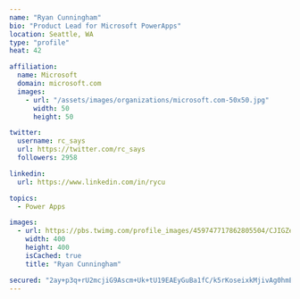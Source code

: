 ```yaml
---
name: "Ryan Cunningham"
bio: "Product Lead for Microsoft PowerApps"
location: Seattle, WA
type: "profile"
heat: 42

affiliation:
  name: Microsoft
  domain: microsoft.com
  images:
    - url: "/assets/images/organizations/microsoft.com-50x50.jpg"
      width: 50
      height: 50

twitter:
  username: rc_says
  url: https://twitter.com/rc_says
  followers: 2958

linkedin:
  url: https://www.linkedin.com/in/rycu

topics:
  - Power Apps

images:
  - url: https://pbs.twimg.com/profile_images/459747717862805504/CJIGZejd_400x400.png
    width: 400
    height: 400
    isCached: true
    title: "Ryan Cunningham"

secured: "2ay+p3q+rU2mcjiG9Ascm+Uk+tU19EAEyGuBa1fC/k5rKoseixkMjivAg0hmEfZhh75ndh+cwTGg3PkAia331KKyvo2uS0H3EjoUtQS6WV8hRD6mj8H0S1Wd9f8b2iwsSaTQVlyRmI9VibkzvunN/qDNFfN6ycYWvh2q1z09ctNKI3QRX/N1yjkGFkfjkqIpt8rR9H6dVqMIa9nYPSJcppa8g2Sy/bxEytNu2+P/Det6gVpcLqsVqtIt8nK4o5+xUB/KV+YcsojdZA4PcciUAnyL3NB2HQVYaXHtkZHYPPyQMaP3lZzNFMuTTm7PlWyEfMYBDCZWlNi6TSLEdpE3fTCXH7KT1kqbgLw8QxphvbB0pbgAK3Xw0pCi5JabQDFtkoX7lQpgTlt3PV2WhPvyAvKdjogKp1Me+AsEJBAEAQI=;1rKOrtAIFWuKBMGklRFHMQ=="
---
```


